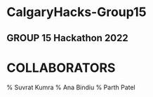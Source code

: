 # CalgaryHacks-Group15
## GROUP 15 Hackathon 2022

# COLLABORATORS
% Suvrat Kumra
% Ana Bindiu
% Parth Patel
